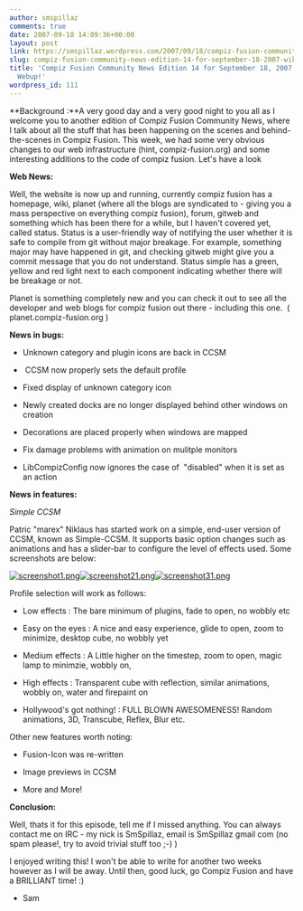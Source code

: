 ```yaml
---
author: smspillaz
comments: true
date: 2007-09-18 14:09:36+00:00
layout: post
link: https://smspillaz.wordpress.com/2007/09/18/compiz-fusion-community-news-edition-14-for-september-18-2007-wikup-then-webup/
slug: compiz-fusion-community-news-edition-14-for-september-18-2007-wikup-then-webup
title: 'Compiz Fusion Community News Edition 14 for September 18, 2007 : Wikup, then
  Webup!'
wordpress_id: 111
---
```


**Background :**A very good day and a very good night to you all as I welcome you to another edition of Compiz Fusion Community News, where I talk about all the stuff that has been happening on the scenes and behind-the-scenes in Compiz Fusion. This week, we had some very obvious changes to our web infrastructure (hint, compiz-fusion.org) and some interesting additions to the code of compiz fusion. Let's have a look

**Web News:**

Well, the website is now up and running, currently compiz fusion has a homepage, wiki, planet (where all the blogs are syndicated to - giving you a mass perspective on everything compiz fusion), forum, gitweb and something which has been there for a while, but I haven't covered yet, called status. Status is a user-friendly way of notifying the user whether it is safe to compile from git without major breakage. For example, something major may have happened in git, and checking gitweb might give you a commit message that you do not understand. Status simple has a green, yellow and red light next to each component indicating whether there will be breakage or not.

Planet is something completely new and you can check it out to see all the developer and web blogs for compiz fusion out there - including this one.  ( planet.compiz-fusion.org )

**News in bugs:**



	
  * Unknown category and plugin icons are back in CCSM

	
  *  CCSM now properly sets the default profile

	
  * Fixed display of unknown category icon

	
  * Newly created docks are no longer displayed behind other windows on creation

	
  * Decorations are placed properly when windows are mapped

	
  * Fix damage problems with animation on mulitple monitors

	
  * LibCompizConfig now ignores the case of  "disabled" when it is set as an action


**News in features:**

_Simple CCSM_

Patric "marex" Niklaus has started work on a simple, end-user version of CCSM, known as Simple-CCSM. It supports basic option changes such as animations and has a slider-bar to configure the level of effects used. Some screenshots are below:

[![screenshot1.png](http://smspillaz.files.wordpress.com/2007/09/screenshot1.png)](http://smspillaz.files.wordpress.com/2007/09/screenshot1.png)[![screenshot21.png](http://smspillaz.files.wordpress.com/2007/09/screenshot21.png)](http://smspillaz.files.wordpress.com/2007/09/screenshot21.png)[![screenshot31.png](http://smspillaz.files.wordpress.com/2007/09/screenshot31.png)](http://smspillaz.files.wordpress.com/2007/09/screenshot31.png)

Profile selection will work as follows:



	
  * Low effects : The bare minimum of plugins, fade to open, no wobbly etc

	
  * Easy on the eyes : A nice and easy experience, glide to open, zoom to minimize, desktop cube, no wobbly yet

	
  * Medium effects : A Little higher on the timestep, zoom to open, magic lamp to minimzie, wobbly on,

	
  * High effects : Transparent cube with reflection, similar animations, wobbly on, water and firepaint on

	
  * Hollywood's got nothing! : FULL BLOWN AWESOMENESS! Random animations, 3D, Transcube, Reflex, Blur etc.


Other new features worth noting:

	
  * Fusion-Icon was re-written

	
  * Image previews in CCSM

	
  * More and More!


**Conclusion:**

Well, thats it for this episode, tell me if I missed anything. You can always contact me on IRC - my nick is SmSpillaz, email is SmSpillaz <at> gmail <dot> com (no spam please!, try to avoid trivial stuff too ;-) )

I enjoyed writing this! I won't be able to write for another two weeks however as I will be away. Until then, good luck, go Compiz Fusion and have a BRILLIANT time! :)

- Sam
